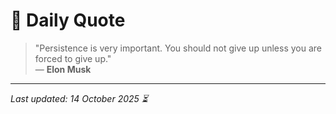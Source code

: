 # 📜 Daily Quote

> "Persistence is very important. You should not give up unless you are forced to give up."  
> — **Elon Musk**

---

_Last updated: 14 October 2025 ⏳_
